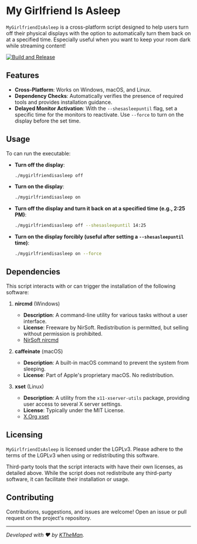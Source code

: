 # My Girlfriend Is Asleep

`MyGirlfriendIsAsleep` is a cross-platform script designed to help users turn off their physical displays with the option to automatically turn them back on at a specified time. Especially useful when you want to keep your room dark while streaming content!

[![Build and Release](https://github.com/KTheMan/MyGirlfriendIsAsleep/actions/workflows/build-and-release.yml/badge.svg)](https://github.com/KTheMan/MyGirlfriendIsAsleep/actions/workflows/build-and-release.yml)

## Features

- **Cross-Platform**: Works on Windows, macOS, and Linux.
- **Dependency Checks**: Automatically verifies the presence of required tools and provides installation guidance.
- **Delayed Monitor Activation**: With the `--shesasleepuntil` flag, set a specific time for the monitors to reactivate. Use `--force` to turn on the display before the set time.

## Usage

To can run the executable:

- **Turn off the display**: 
  ```bash
  ./mygirlfriendisasleep off
  ```

- **Turn on the display**:
  ```bash
  ./mygirlfriendisasleep on
  ```

- **Turn off the display and turn it back on at a specified time (e.g., 2:25 PM)**:
  ```bash
  ./mygirlfriendisasleep off --shesasleepuntil 14:25
  ```

- **Turn on the display forcibly (useful after setting a `--shesasleepuntil` time)**:
  ```bash
  ./mygirlfriendisasleep on --force
  ```

## Dependencies

This script interacts with or can trigger the installation of the following software:

1. **nircmd** (Windows)
   - **Description**: A command-line utility for various tasks without a user interface.
   - **License**: Freeware by NirSoft. Redistribution is permitted, but selling without permission is prohibited.
   - [NirSoft nircmd](https://www.nirsoft.net/utils/nircmd.html)

2. **caffeinate** (macOS)
   - **Description**: A built-in macOS command to prevent the system from sleeping.
   - **License**: Part of Apple's proprietary macOS. No redistribution.

3. **xset** (Linux)
   - **Description**: A utility from the `x11-xserver-utils` package, providing user access to several X server settings.
   - **License**: Typically under the MIT License.
   - [X.Org xset](https://www.x.org/releases/X11R7.7/doc/man/man1/xset.1.xhtml)

## Licensing

`MyGirlfriendIsAsleep` is licensed under the LGPLv3. Please adhere to the terms of the LGPLv3 when using or redistributing this software.

Third-party tools that the script interacts with have their own licenses, as detailed above. While the script does not redistribute any third-party software, it can facilitate their installation or usage.

## Contributing

Contributions, suggestions, and issues are welcome! Open an issue or pull request on the project's repository.

---

*Developed with ❤️ by [KTheMan](knnygrdn.com).*
